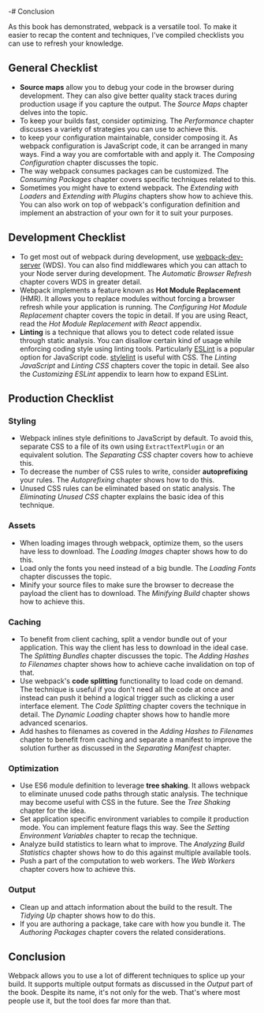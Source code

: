 -# Conclusion

As this book has demonstrated, webpack is a versatile tool. To make it easier to recap the content and techniques, I've compiled checklists you can use to refresh your knowledge.

## General Checklist

* **Source maps** allow you to debug your code in the browser during development. They can also give better quality stack traces during production usage if you capture the output. The *Source Maps* chapter delves into the topic.
* To keep your builds fast, consider optimizing. The *Performance* chapter discusses a variety of strategies you can use to achieve this.
* to keep your configuration maintainable, consider composing it. As webpack configuration is JavaScript code, it can be arranged in many ways. Find a way you are comfortable with and apply it. The *Composing Configuration* chapter discusses the topic.
* The way webpack consumes packages can be customized. The *Consuming Packages* chapter covers specific techniques related to this.
* Sometimes you might have to extend webpack. The *Extending with Loaders* and *Extending with Plugins* chapters show how to achieve this. You can also work on top of webpack's configuration definition and implement an abstraction of your own for it to suit your purposes.

## Development Checklist

* To get most out of webpack during development, use [webpack-dev-server](https://www.npmjs.com/package/webpack-dev-server) (WDS). You can also find middlewares which you can attach to your Node server during development. The *Automatic Browser Refresh* chapter covers WDS in greater detail.
* Webpack implements a feature known as **Hot Module Replacement** (HMR). It allows you to replace modules without forcing a browser refresh while your application is running. The *Configuring Hot Module Replacement* chapter covers the topic in detail. If you are using React, read the *Hot Module Replacement with React* appendix.
* **Linting** is a technique that allows you to detect code related issue through static analysis. You can disallow certain kind of usage while enforcing coding style using linting tools. Particularly [ESLint](http://eslint.org/) is a popular option for JavaScript code. [stylelint](https://www.npmjs.com/package/stylelint) is useful with CSS. The *Linting JavaScript* and *Linting CSS* chapters cover the topic in detail. See also the *Customizing ESLint* appendix to learn how to expand ESLint.

## Production Checklist

### Styling

* Webpack inlines style definitions to JavaScript by default. To avoid this, separate CSS to a file of its own using `ExtractTextPlugin` or an equivalent solution. The *Separating CSS* chapter covers how to achieve this.
* To decrease the number of CSS rules to write, consider **autoprefixing** your rules. The *Autoprefixing* chapter shows how to do this.
* Unused CSS rules can be eliminated based on static analysis. The *Eliminating Unused CSS* chapter explains the basic idea of this technique.

### Assets

* When loading images through webpack, optimize them, so the users have less to download. The *Loading Images* chapter shows how to do this.
* Load only the fonts you need instead of a big bundle. The *Loading Fonts* chapter discusses the topic.
* Minify your source files to make sure the browser to decrease the payload the client has to download. The *Minifying Build* chapter shows how to achieve this.

### Caching

* To benefit from client caching, split a vendor bundle out of your application. This way the client has less to download in the ideal case. The *Splitting Bundles* chapter discusses the topic. The *Adding Hashes to Filenames* chapter shows how to achieve cache invalidation on top of that.
* Use webpack's **code splitting** functionality to load code on demand. The technique is useful if you don't need all the code at once and instead can push it behind a logical trigger such as clicking a user interface element. The *Code Splitting* chapter covers the technique in detail. The *Dynamic Loading* chapter shows how to handle more advanced scenarios.
* Add hashes to filenames as covered in the *Adding Hashes to Filenames* chapter to benefit from caching and separate a manifest to improve the solution further as discussed in the *Separating Manifest* chapter.

### Optimization

* Use ES6 module definition to leverage **tree shaking**. It allows webpack to eliminate unused code paths through static analysis. The technique may become useful with CSS in the future. See the *Tree Shaking* chapter for the idea.
* Set application specific environment variables to compile it production mode. You can implement feature flags this way. See the *Setting Environment Variables* chapter to recap the technique.
* Analyze build statistics to learn what to improve. The *Analyzing Build Statistics* chapter shows how to do this against multiple available tools.
* Push a part of the computation to web workers. The *Web Workers* chapter covers how to achieve this.

### Output

* Clean up and attach information about the build to the result. The *Tidying Up* chapter shows how to do this.
* If you are authoring a package, take care with how you bundle it. The *Authoring Packages* chapter covers the related considerations.

## Conclusion

Webpack allows you to use a lot of different techniques to splice up your build. It supports multiple output formats as discussed in the *Output* part of the book. Despite its name, it's not only for the web. That's where most people use it, but the tool does far more than that.
